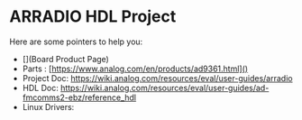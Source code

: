 # ARRADIO HDL Project

Here are some pointers to help you:
  * [](Board Product Page)
  * Parts : [https://www.analog.com/en/products/ad9361.html]()
  * Project Doc: https://wiki.analog.com/resources/eval/user-guides/arradio
  * HDL Doc: https://wiki.analog.com/resources/eval/user-guides/ad-fmcomms2-ebz/reference_hdl
  * Linux Drivers:

